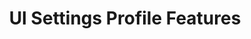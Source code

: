 ---
title: UI Settings Profile Features
layout: list-content.html
contentlist:
  - heading: UI Settings
    description: Lorem ipsum dolor sit amet, consectetur adipisicing elit, sed do eiusmod tempor incididunt ut labore et dolore magna aliqua. Ut enim ad minim veniam
    visible: false
    items: 
      - title: KeyMap Manager
        url: /mx/4-4/ui-settings/keymappingmgr
        description: The KeyMappingMgr allows you to modify what behavior a given key will exhibit when pressed.
      - title: Power Key Manager
        url: /mx/4-4/ui-settings/powerkeymgr
        description: The PowerKeyMgrallows you to control whether the user will be allowed to use certain menu options that are supported on the Power Key Menu.
      - title: Settings Manager
        url: /mx/4-4/ui-settings/settings
        description: The SettingsMgr allows you to control access to items on the System Settings Menu.
      - title: UI Manager
        url: /mx/4-4/ui-settings/appmgr
        description: The UiMgr Feature Type allows you to manage a miscellaneous set of UI configurations, like Clipboard behavior.

---